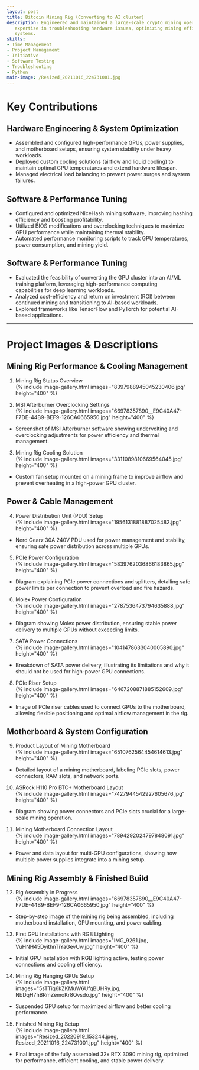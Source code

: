 ```yaml
---
layout: post
title: Bitcoin Mining Rig (Converting to AI cluster)
description: Engineered and maintained a large-scale crypto mining operation utilizing 32 NVIDIA RTX 3090 GPUs, gaining     
   expertise in troubleshooting hardware issues, optimizing mining efficiency, and managing electrical load balancing for high-performance 
   systems.
skills: 
- Time Management
- Project Management
- Initiative
- Software Testing
- Troubleshooting
- Python
main-image: /Resized_20211016_224731001.jpg 
---
```

# Key Contributions

## Hardware Engineering & System Optimization
- Assembled and configured high-performance GPUs, power supplies, and motherboard setups, ensuring system stability under heavy workloads.
- Deployed custom cooling solutions (airflow and liquid cooling) to maintain optimal GPU temperatures and extend hardware lifespan.
- Managed electrical load balancing to prevent power surges and system failures.

## Software & Performance Tuning
- Configured and optimized NiceHash mining software, improving hashing efficiency and boosting profitability.
- Utilized BIOS modifications and overclocking techniques to maximize GPU performance while maintaining thermal stability.
- Automated performance monitoring scripts to track GPU temperatures, power consumption, and mining yield.
  
## Software & Performance Tuning
- Evaluated the feasibility of converting the GPU cluster into an AI/ML training platform, leveraging high-performance computing   
  capabilities for deep learning workloads.
- Analyzed cost-efficiency and return on investment (ROI) between continued mining and transitioning to AI-based workloads.
- Explored frameworks like TensorFlow and PyTorch for potential AI-based applications.

---

# Project Images & Descriptions

## Mining Rig Performance & Cooling Management
1. Mining Rig Status Overview  
{% include image-gallery.html images="8397988945045230406.jpg" height="400" %}  

2. MSI Afterburner Overclocking Settings  
{% include image-gallery.html images="66978357890__E9C40A47-F7DE-44B9-BEF9-126CA0665950.jpg" height="400" %}  
- Screenshot of MSI Afterburner software showing undervolting and overclocking adjustments for power efficiency and thermal management.  

3. Mining Rig Cooling Solution  
{% include image-gallery.html images="3311089810669564045.jpg" height="400" %}  
- Custom fan setup mounted on a mining frame to improve airflow and prevent overheating in a high-power GPU cluster.  

## Power & Cable Management
4. Power Distribution Unit (PDU) Setup  
{% include image-gallery.html images="1956131881887025482.jpg" height="400" %}  
- Nerd Gearz 30A 240V PDU used for power management and stability, ensuring safe power distribution across multiple GPUs.  

5. PCIe Power Configuration  
{% include image-gallery.html images="5839762036866183865.jpg" height="400" %}  
- Diagram explaining PCIe power connections and splitters, detailing safe power limits per connection to prevent overload and fire hazards.  

6. Molex Power Configuration  
{% include image-gallery.html images="2787536473794635888.jpg" height="400" %}  
- Diagram showing Molex power distribution, ensuring stable power delivery to multiple GPUs without exceeding limits.  

7. SATA Power Connections  
{% include image-gallery.html images="1041478633040005890.jpg" height="400" %}  
- Breakdown of SATA power delivery, illustrating its limitations and why it should not be used for high-power GPU connections.  

8. PCIe Riser Setup  
{% include image-gallery.html images="6467208871885152609.jpg" height="400" %}  
- Image of PCIe riser cables used to connect GPUs to the motherboard, allowing flexible positioning and optimal airflow management in the rig.  

## Motherboard & System Configuration
9. Product Layout of Mining Motherboard  
{% include image-gallery.html images="6510762564454614613.jpg" height="400" %}  
- Detailed layout of a mining motherboard, labeling PCIe slots, power connectors, RAM slots, and network ports.  

10. ASRock H110 Pro BTC+ Motherboard Layout  
{% include image-gallery.html images="7427944542927605676.jpg" height="400" %}  
- Diagram showing power connectors and PCIe slots crucial for a large-scale mining operation.  

11. Mining Motherboard Connection Layout  
{% include image-gallery.html images="7894292024797848091.jpg" height="400" %}  
- Power and data layout for multi-GPU configurations, showing how multiple power supplies integrate into a mining setup.  

## Mining Rig Assembly & Finished Build
12. Rig Assembly in Progress  
{% include image-gallery.html images="66978357890__E9C40A47-F7DE-44B9-BEF9-126CA0665950.jpg" height="400" %}  
- Step-by-step image of the mining rig being assembled, including motherboard installation, GPU mounting, and power cabling.  

13. First GPU Installations with RGB Lighting  
{% include image-gallery.html images="IMG_9261.jpg, VuHNH45DyithnTiYaGevUw.jpg" height="400" %}  
- Initial GPU installation with RGB lighting active, testing power connections and cooling efficiency.  

14. Mining Rig Hanging GPUs Setup  
{% include image-gallery.html images="5sTTiq6kZKMuW6UfqBUHRy.jpg, NbDqH7hBRmZemoKr8Qvsdo.jpg" height="400" %}  
- Suspended GPU setup for maximized airflow and better cooling performance.  

15. Finished Mining Rig Setup  
{% include image-gallery.html images="Resized_20220919_153244.jpeg, Resized_20211016_224731001.jpg" height="400" %}  
- Final image of the fully assembled 32x RTX 3090 mining rig, optimized for performance, efficient cooling, and stable power delivery.  
